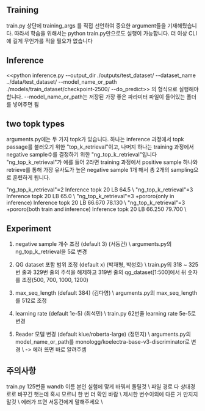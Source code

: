 ## Training
train.py 상단에 training_args 를 직접 선언하여 중요한 argument들을 기재해뒀습니다. 따라서 학습을 위해서는 python train.py만으로도 실행이 가능합니다. 더 이상 CLI에 길게 무언가를 적을 필요가 없습니다

## Inference
<<python inference.py --output_dir ./outputs/test_dataset/ --dataset_name ../data/test_dataset/ --model_name_or_path ./models/train_dataset/checkpoint-2500/ --do_predict>>
의 형식으로 실행해야 합니다. --model_name_or_path는 저장된 가장 좋은 파라미터 파일이 들어있는 폴더를 넣어주면 됨

## two topk types
arguments.py에는 두 가지 topk가 있습니다. 하나는 inference 과정에서 topk passage를 불러오기 위한 "top_k_retrieval"이고, 나머지 하나는 training 과정에서 negative sample수를 결정하기 위한 "ng_top_k_retrieval"입니다
"ng_top_k_retrieval"가 예를 들어 2라면 training 과정에서 positive sample 하나와 retrieve를 통해 가장 유사도가 높은 negative sample 1개 해서 총 2개의 sampling으로 훈련하게 됩니다.

"ng_top_k_retrieval"=2 Inference topk 20 LB 64.5 \\
"ng_top_k_retrieval"=3 Inference topk 20 LB 65.0 \\
"ng_top_k_retrieval"=3 +pororo(only in inference) Inference topk 20 LB 66.670 78.130 \\
"ng_top_k_retrieval"=3 +pororo(both train and inference) Inference topk 20 LB 66.250 79.700 \\

## Experiment
1. negative sample 개수 조정 (default 3) (서동건) \\
arguments.py의 ng_top_k_retrieval을 5로 변경 

2. QG dataset 포함 범위 조정 (default x) (박재형, 박성호) \\
train.py의 318 ~ 325번 줄과 329번 줄의 주석을 해제하고 319번 줄의 qg_dataset[1:500]에서 뒤 숫자를 조정(500, 700, 1000, 1200)

3. max_seq_length (default 384) (김다영) \\
arguments.py의 max_seq_length를 512로 조정

4. learning rate (default 1e-5) (최석민) \\
train.py 62번줄 learning rate 5e-5로 변경

5. Reader 모델 변경 (default klue/roberta-large) (정민지) \\
arguments.py의 model_name_or_path를 monologg/koelectra-base-v3-discriminator로 변경 \\
-> 에러 뜨면 바로 알려주셈

## 주의사항
train.py 125번줄 wandb 이름 본인 실험에 맞게 바꿔서 돌릴것 \\
파일 경로 다 상대경로로 바꾸긴 햇는데 혹시 모르니 한 번 더 확인 바람 \\
제시한 변수이외에 다른 거 만지지 말것 \\
에러가 뜨면 서동건에게 말해주세요 \\